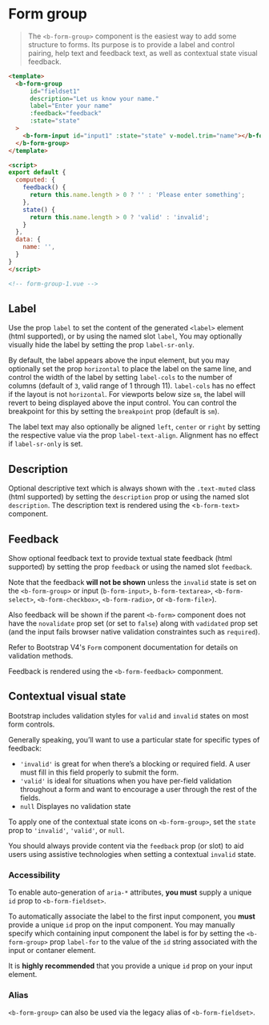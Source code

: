 # Form group

> The `<b-form-group>` component is the easiest way to add some structure to forms. Its
purpose is to provide a label and control pairing, help text and feedback text, as well
as contextual state visual feedback.

```html
<template>
  <b-form-group
      id="fieldset1"
      description="Let us know your name."
      label="Enter your name"
      :feedback="feedback" 
      :state="state"
  >
    <b-form-input id="input1" :state="state" v-model.trim="name"></b-form-input>
  </b-form-group>
</template>

<script>
export default {
  computed: {
    feedback() {
      return this.name.length > 0 ? '' : 'Please enter something';
    },
    state() {
      return this.name.length > 0 ? 'valid' : 'invalid';
    }
  },
  data: {
    name: '',
  }
}
</script>

<!-- form-group-1.vue -->
```

## Label
Use the prop `label` to set the content of the generated `<label>` element (html supported),
or by using the named slot `label`, You may optionally visually hide the label by setting
the prop `label-sr-only`.

By default, the label appears above the input element, but you may optionally set
the prop `horizontal` to place the label on the same line, and control the width
of the label by setting `label-cols` to the number of columns (default of `3`,
valid range of 1 through 11). `label-cols` has no effect if the layout is
not `horizontal`. For viewports below size `sm`, the label will revert to
being displayed above the input control. You can control the breakpoint for this
by setting the `breakpoint` prop (default is `sm`).

The label text may also optionally be aligned `left`, `center` or `right` by setting
the respective value via the prop `label-text-align`. Alignment has no effect if
`label-sr-only` is set.

## Description
Optional descriptive text which is always shown with the `.text-muted` class
(html supported) by setting the `description` prop or using the named slot `description`.
The description text is rendered using the <`b-form-text>` component.

## Feedback
Show optional feedback text to provide textual state feedback (html supported)
by setting the prop `feedback` or using the named slot `feedback`.

Note that the feedback **will not be shown** unless the `invalid` state is set on the
`<b-form-group>` or input (`b-form-input>`, `b-form-textarea>`, `<b-form-select>`,
`<b-form-checkbox>`, `<b-form-radio>`, or `<b-form-file>`).

Also feedback will be shown if the parent `<b-form>` component does not have the
`novalidate` prop set (or set to `false`) along with `vadidated`
prop set (and the input fails browser native validation constraintes such as `required`).

Refer to Bootstrap V4's `Form` component documentation for details on validation methods.

Feedback is rendered using the `<b-form-feedback>` componment.

## Contextual visual state
Bootstrap includes validation styles for `valid` and `invalid` states
on most form controls.

Generally speaking, you’ll want to use a particular state for specific types of feedback:
- `'invalid'` is great for when there’s a blocking or required field. A user must fill in
this field properly to submit the form.
- `'valid'` is ideal for situations when you have per-field validation throughout a form
and want to encourage a user through the rest of the fields.
- `null` Displayes no validation state

To apply one of the contextual state icons on `<b-form-group>`, set the `state` prop
to `'invalid'`, `'valid'`, or `null`.

You should always provide content via the `feedback` prop (or slot) to aid users
using assistive technologies when setting a contextual `invalid` state.

### Accessibility
To enable auto-generation of `aria-*` attributes, **you must** supply a unique `id`
prop to `<b-form-fieldset>`.

To automatically associate the label to the first input component, you **must** provide
a unique `id` prop on the input component. You may manually specify which containing
input component the label is for by setting the `<b-form-group>` prop `label-for`
to the value of the `id` string associated with the input or contaner element.

It is **highly recommended** that you provide a unique `id` prop on your input element.

### Alias
`<b-form-group>` can also be used via the legacy alias of `<b-form-fieldset>`.
